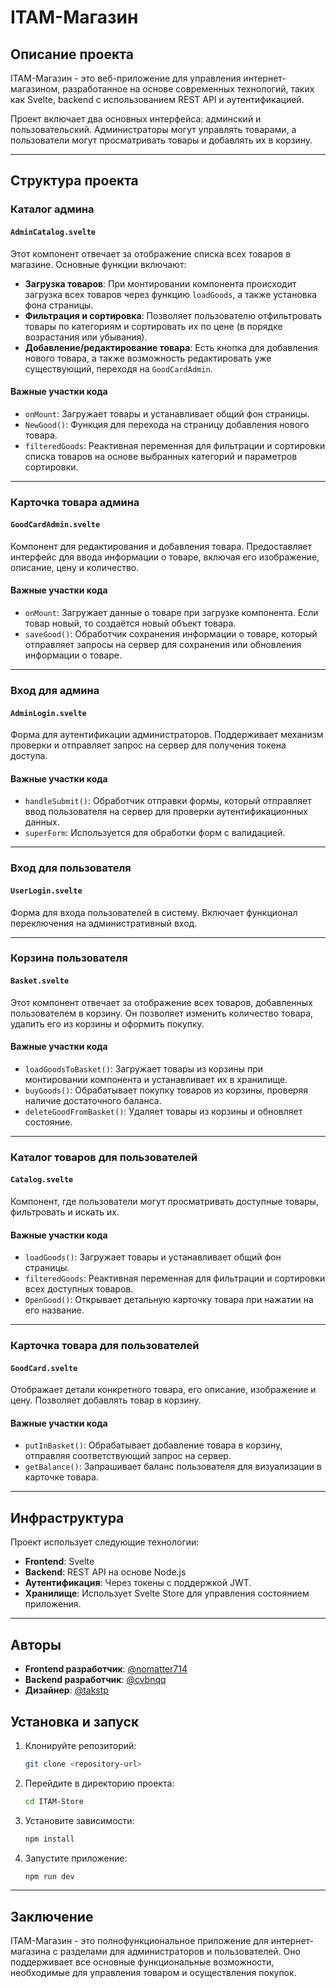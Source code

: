 # ITAM-Магазин

## Описание проекта

ITAM-Магазин - это веб-приложение для управления интернет-магазином, разработанное на основе современных технологий, таких как Svelte, backend с использованием REST API и аутентификацией.

Проект включает два основных интерфейса: админский и пользовательский. Администраторы могут управлять товарами, а пользователи могут просматривать товары и добавлять их в корзину. 

---

## Структура проекта

### Каталог админа

#### `AdminCatalog.svelte`

Этот компонент отвечает за отображение списка всех товаров в магазине. Основные функции включают:

- **Загрузка товаров**: При монтировании компонента происходит загрузка всех товаров через функцию `loadGoods`, а также установка фона страницы.
- **Фильтрация и сортировка**: Позволяет пользователю отфильтровать товары по категориям и сортировать их по цене (в порядке возрастания или убывания).
- **Добавление/редактирование товара**: Есть кнопка для добавления нового товара, а также возможность редактировать уже существующий, переходя на `GoodCardAdmin`.

#### Важные участки кода

- `onMount`: Загружает товары и устанавливает общий фон страницы.
- `NewGood()`: Функция для перехода на страницу добавления нового товара.
- `filteredGoods`: Реактивная переменная для фильтрации и сортировки списка товаров на основе выбранных категорий и параметров сортировки.

---

### Карточка товара админа 

#### `GoodCardAdmin.svelte`

Компонент для редактирования и добавления товара. Предоставляет интерфейс для ввода информации о товаре, включая его изображение, описание, цену и количество.

#### Важные участки кода

- `onMount`: Загружает данные о товаре при загрузке компонента. Если товар новый, то создаётся новый объект товара.
- `saveGood()`: Обработчик сохранения информации о товаре, который отправляет запросы на сервер для сохранения или обновления информации о товаре.

---

### Вход для админа

#### `AdminLogin.svelte`

Форма для аутентификации администраторов. Поддерживает механизм проверки и отправляет запрос на сервер для получения токена доступа.

#### Важные участки кода

- `handleSubmit()`: Обработчик отправки формы, который отправляет ввод пользователя на сервер для проверки аутентификационных данных.
- `superForm`: Используется для обработки форм с валидацией.

---

### Вход для пользователя

#### `UserLogin.svelte`

Форма для входа пользователей в систему. Включает функционал переключения на административный вход.

---

### Корзина пользователя 

#### `Basket.svelte`

Этот компонент отвечает за отображение всех товаров, добавленных пользователем в корзину. Он позволяет изменить количество товара, удалить его из корзины и оформить покупку.

#### Важные участки кода

- `loadGoodsToBasket()`: Загружает товары из корзины при монтировании компонента и устанавливает их в хранилище.
- `buyGoods()`: Обрабатывает покупку товаров из корзины, проверяя наличие достаточного баланса.
- `deleteGoodFromBasket()`: Удаляет товары из корзины и обновляет состояние.

---

### Каталог товаров для пользователей

#### `Catalog.svelte`

Компонент, где пользователи могут просматривать доступные товары, фильтровать и искать их.

#### Важные участки кода

- `loadGoods()`: Загружает товары и устанавливает общий фон страницы.
- `filteredGoods`: Реактивная переменная для фильтрации и сортировки всех доступных товаров.
- `OpenGood()`: Открывает детальную карточку товара при нажатии на его название.

---

### Карточка товара для пользователей 

#### `GoodCard.svelte`

Отображает детали конкретного товара, его описание, изображение и цену. Позволяет добавлять товар в корзину.

#### Важные участки кода

- `putInBasket()`: Обрабатывает добавление товара в корзину, отправляя соответствующий запрос на сервер.
- `getBalance()`: Запрашивает баланс пользователя для визуализации в карточке товара.

---

## Инфраструктура

Проект использует следующие технологии:

- **Frontend**: Svelte
- **Backend**: REST API на основе Node.js
- **Аутентификация**: Через токены с поддержкой JWT.
- **Хранилище**: Использует Svelte Store для управления состоянием приложения.

---

## Авторы

- **Frontend разработчик**: [@nomatter714](https://t.me/nomatter714)
- **Backend разработчик**: [@cvbnqq](https://t.me/cvbnqq)
- **Дизайнер**: [@takstp](https://t.me/takstp)


## Установка и запуск

1. Клонируйте репозиторий:
   ```bash
   git clone <repository-url>
   ```
2. Перейдите в директорию проекта:
   ```bash
   cd ITAM-Store
   ```
3. Установите зависимости:
   ```bash
   npm install
   ```
4. Запустите приложение:
   ```bash
   npm run dev
   ```

---

## Заключение

ITAM-Магазин - это полнофункциональное приложение для интернет-магазина с разделами для администраторов и пользователей. Оно поддерживает все основные функциональные возможности, необходимые для управления товаром и осуществления покупок.